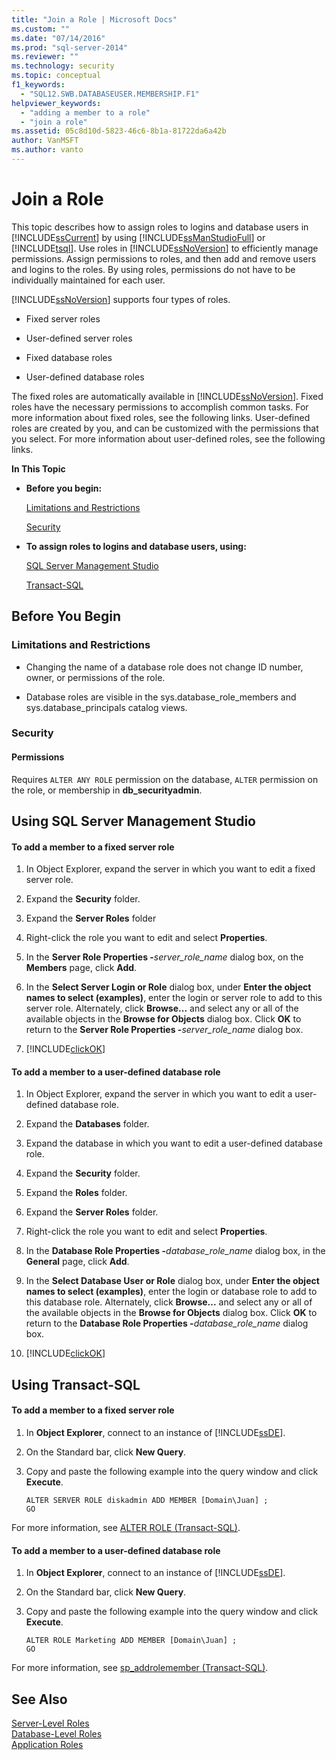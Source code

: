```yaml
---
title: "Join a Role | Microsoft Docs"
ms.custom: ""
ms.date: "07/14/2016"
ms.prod: "sql-server-2014"
ms.reviewer: ""
ms.technology: security
ms.topic: conceptual
f1_keywords: 
  - "SQL12.SWB.DATABASEUSER.MEMBERSHIP.F1"
helpviewer_keywords: 
  - "adding a member to a role"
  - "join a role"
ms.assetid: 05c8d10d-5823-46c6-8b1a-81722da6a42b
author: VanMSFT
ms.author: vanto
---
```

# Join a Role
  This topic describes how to assign roles to logins and database users in [!INCLUDE[ssCurrent](../../../includes/sscurrent-md.md)] by using [!INCLUDE[ssManStudioFull](../../../includes/ssmanstudiofull-md.md)] or [!INCLUDE[tsql](../../../includes/tsql-md.md)]. Use roles in [!INCLUDE[ssNoVersion](../../../includes/ssnoversion-md.md)] to efficiently manage permissions. Assign permissions to roles, and then add and remove users and logins to the roles. By using roles, permissions do not have to be individually maintained for each user.  
  
 [!INCLUDE[ssNoVersion](../../../includes/ssnoversion-md.md)] supports four types of roles.  
  
-   Fixed server roles  
  
-   User-defined server roles  
  
-   Fixed database roles  
  
-   User-defined database roles  
  
 The fixed roles are automatically available in [!INCLUDE[ssNoVersion](../../../includes/ssnoversion-md.md)]. Fixed roles have the necessary permissions to accomplish common tasks. For more information about fixed roles, see the following links. User-defined roles are created by you, and can be customized with the permissions that you select. For more information about user-defined roles, see the following links.  
  
 **In This Topic**  
  
-   **Before you begin:**  
  
     [Limitations and Restrictions](#Restrictions)  
  
     [Security](#Security)  
  
-   **To assign roles to logins and database users, using:**  
  
     [SQL Server Management Studio](#SSMSProcedure)  
  
     [Transact-SQL](#TsqlProcedure)  
  
##  <a name="BeforeYouBegin"></a> Before You Begin  
  
###  <a name="Restrictions"></a> Limitations and Restrictions  
  
-   Changing the name of a database role does not change ID number, owner, or permissions of the role.  
  
-   Database roles are visible in the sys.database_role_members and sys.database_principals catalog views.  
  
###  <a name="Security"></a> Security  
  
####  <a name="Permissions"></a> Permissions  
 Requires `ALTER ANY ROLE` permission on the database, `ALTER` permission on the role, or membership in **db_securityadmin**.  
  
##  <a name="SSMSProcedure"></a> Using SQL Server Management Studio  
  
#### To add a member to a fixed server role  
  
1.  In Object Explorer, expand the server in which you want to edit a fixed server role.  
  
2.  Expand the **Security** folder.  
  
3.  Expand the **Server Roles** folder  
  
4.  Right-click the role you want to edit and select **Properties**.  
  
5.  In the **Server Role Properties -**_server_role_name_ dialog box, on the **Members** page, click **Add**.  
  
6.  In the **Select Server Login or Role** dialog box, under **Enter the object names to select (examples)**, enter the login or server role to add to this server role. Alternately, click **Browse...** and select any or all of the available objects in the **Browse for Objects** dialog box. Click **OK** to return to the **Server Role Properties -**_server_role_name_ dialog box.  
  
7.  [!INCLUDE[clickOK](../../../includes/clickok-md.md)]  
  
#### To add a member to a user-defined database role  
  
1.  In Object Explorer, expand the server in which you want to edit a user-defined database role.  
  
2.  Expand the **Databases** folder.  
  
3.  Expand the database in which you want to edit a user-defined database role.  
  
4.  Expand the **Security** folder.  
  
5.  Expand the **Roles** folder.  
  
6.  Expand the **Server Roles** folder.  
  
7.  Right-click the role you want to edit and select **Properties**.  
  
8.  In the **Database Role Properties -**_database_role_name_ dialog box, in the **General** page, click **Add**.  
  
9. In the **Select Database User or Role** dialog box, under **Enter the object names to select (examples)**, enter the login or database role to add to this database role. Alternately, click **Browse...** and select any or all of the available objects in the **Browse for Objects** dialog box. Click **OK** to return to the **Database Role Properties -**_database_role_name_ dialog box.  
  
10. [!INCLUDE[clickOK](../../../includes/clickok-md.md)]  
  
##  <a name="TsqlProcedure"></a> Using Transact-SQL  
  
#### To add a member to a fixed server role  
  
1.  In **Object Explorer**, connect to an instance of [!INCLUDE[ssDE](../../../includes/ssde-md.md)].  
  
2.  On the Standard bar, click **New Query**.  
  
3.  Copy and paste the following example into the query window and click **Execute**.  
  
    ```  
    ALTER SERVER ROLE diskadmin ADD MEMBER [Domain\Juan] ;  
    GO  
    ```  
  
 For more information, see [ALTER ROLE &#40;Transact-SQL&#41;](/sql/t-sql/statements/alter-role-transact-sql).  
  
#### To add a member to a user-defined database role  
  
1.  In **Object Explorer**, connect to an instance of [!INCLUDE[ssDE](../../../includes/ssde-md.md)].  
  
2.  On the Standard bar, click **New Query**.  
  
3.  Copy and paste the following example into the query window and click **Execute**.  
  
    ```  
    ALTER ROLE Marketing ADD MEMBER [Domain\Juan] ;  
    GO  
    ```  
  
 For more information, see [sp_addrolemember &#40;Transact-SQL&#41;](/sql/relational-databases/system-stored-procedures/sp-addrolemember-transact-sql).  
  
## See Also  
 [Server-Level Roles](server-level-roles.md)   
 [Database-Level Roles](../authentication-access/database-level-roles.md)   
 [Application Roles](../authentication-access/application-roles.md)  
  
  
